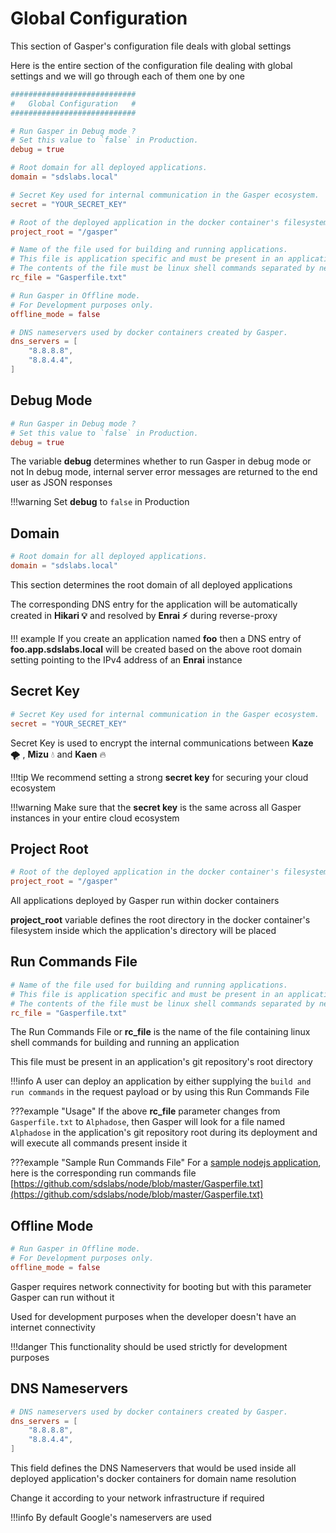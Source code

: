 # Global Configuration

This section of Gasper's configuration file deals with global settings

Here is the entire section of the configuration file dealing with global settings and we will go through each of them one by one

```toml
############################
#   Global Configuration   #
############################

# Run Gasper in Debug mode ?
# Set this value to `false` in Production.
debug = true

# Root domain for all deployed applications.
domain = "sdslabs.local"

# Secret Key used for internal communication in the Gasper ecosystem.
secret = "YOUR_SECRET_KEY"

# Root of the deployed application in the docker container's filesystem.
project_root = "/gasper"

# Name of the file used for building and running applications.
# This file is application specific and must be present in an application's git repository's root.
# The contents of the file must be linux shell commands separated by newlines.
rc_file = "Gasperfile.txt"

# Run Gasper in Offline mode.
# For Development purposes only.
offline_mode = false

# DNS nameservers used by docker containers created by Gasper.
dns_servers = [
    "8.8.8.8",
    "8.8.4.4",
]
```

## Debug Mode

```toml
# Run Gasper in Debug mode ?
# Set this value to `false` in Production.
debug = true
```

The variable **debug** determines whether to run Gasper in debug mode or not 
In debug mode, internal server error messages are returned to the end user as JSON responses

!!!warning
    Set **debug** to `false` in Production 

## Domain

```toml
# Root domain for all deployed applications.
domain = "sdslabs.local"
```

This section determines the root domain of all deployed applications

The corresponding DNS entry for the application will be automatically created in **Hikari 💡** and resolved by **Enrai ⚡** during reverse-proxy

!!! example
    If you create an application named **foo** then a DNS entry of **foo.app.sdslabs.local** will be created based on the above root domain setting pointing to the IPv4 address of an **Enrai** instance

## Secret Key

```toml
# Secret Key used for internal communication in the Gasper ecosystem.
secret = "YOUR_SECRET_KEY"
```

Secret Key is used to encrypt the internal communications between **Kaze** 🌪 , **Mizu** 💧 and **Kaen** 🔥

!!!tip
    We recommend setting a strong **secret key** for securing your cloud ecosystem

!!!warning
    Make sure that the **secret key** is the same across all Gasper instances in your entire cloud ecosystem

## Project Root

```toml
# Root of the deployed application in the docker container's filesystem.
project_root = "/gasper"
```

All applications deployed by Gasper run within docker containers

**project_root** variable defines the root directory in the docker container's filesystem inside which the application's directory will be placed

## Run Commands File

```toml
# Name of the file used for building and running applications.
# This file is application specific and must be present in an application's git repository's root.
# The contents of the file must be linux shell commands separated by newlines.
rc_file = "Gasperfile.txt"
```

The Run Commands File or **rc_file** is the name of the file containing linux shell commands for building and running an application

This file must be present in an application's git repository's root directory

!!!info
    A user can deploy an application by either supplying the `build and run commands` in the request payload or by using this Run Commands File

???example "Usage"
    If the above **rc_file** parameter changes from `Gasperfile.txt` to `Alphadose`, then Gasper will look for a file named `Alphadose` in the application's git repository root during its deployment and will execute all commands present inside it

???example "Sample Run Commands File"
    For a [sample nodejs application](https://github.com/sdslabs/node), here is the corresponding run commands file [https://github.com/sdslabs/node/blob/master/Gasperfile.txt](https://github.com/sdslabs/node/blob/master/Gasperfile.txt)


## Offline Mode

```toml
# Run Gasper in Offline mode.
# For Development purposes only.
offline_mode = false
```

Gasper requires network connectivity for booting but with this parameter Gasper can run without it

Used for development purposes when the developer doesn't have an internet connectivity

!!!danger
    This functionality should be used strictly for development purposes

## DNS Nameservers

```toml
# DNS nameservers used by docker containers created by Gasper.
dns_servers = [
    "8.8.8.8",
    "8.8.4.4",
]
```

This field defines the DNS Nameservers that would be used inside all deployed application's docker containers for domain name resolution

Change it according to your network infrastructure if required

!!!info
    By default Google's nameservers are used

